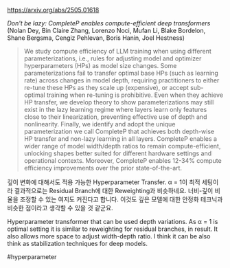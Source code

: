 https://arxiv.org/abs/2505.01618

*Don't be lazy: CompleteP enables compute-efficient deep transformers* (Nolan Dey, Bin Claire Zhang, Lorenzo Noci, Mufan Li, Blake Bordelon, Shane Bergsma, Cengiz Pehlevan, Boris Hanin, Joel Hestness)

> We study compute efficiency of LLM training when using different parameterizations, i.e., rules for adjusting model and optimizer hyperparameters (HPs) as model size changes. Some parameterizations fail to transfer optimal base HPs (such as learning rate) across changes in model depth, requiring practitioners to either re-tune these HPs as they scale up (expensive), or accept sub-optimal training when re-tuning is prohibitive. Even when they achieve HP transfer, we develop theory to show parameterizations may still exist in the lazy learning regime where layers learn only features close to their linearization, preventing effective use of depth and nonlinearity. Finally, we identify and adopt the unique parameterization we call CompleteP that achieves both depth-wise HP transfer and non-lazy learning in all layers. CompleteP enables a wider range of model width/depth ratios to remain compute-efficient, unlocking shapes better suited for different hardware settings and operational contexts. Moreover, CompleteP enables 12-34\% compute efficiency improvements over the prior state-of-the-art.

깊이 변화에 대해서도 적용 가능한 Hyperparameter Transfer. α = 1이 최적 세팅이라 결과적으로는 Residual Branch에 대한 Reweighting과 비슷하네요. 너비-깊이 비율을 조정할 수 있는 여지도 커진다고 합니다. 이것도 깊은 모델에 대한 안정화 테크닉과 비슷한 점이라고 생각할 수 있을 것 같군요.

<english>
Hyperparameter transformer that can be used depth variations. As α = 1 is optimal setting it is similar to reweighting for residual branches, in result. It also allows more space to adjust width-depth ratio. I think it can be also think as stabilization techniques for deep models.
</english>

#hyperparameter 